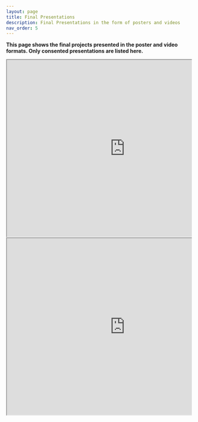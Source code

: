 ```yaml
---
layout: page
title: Final Presentations
description: Final Presentations in the form of posters and videos
nav_order: 5
---
```


**This page shows the final projects presented in the poster and video formats. Only consented presentations are listed here.**

<div class="row"> 
  <div class="column"> 
    <iframe src="https://drive.google.com/file/d/1V275p7e6bmB_2i8x9HQwwK0a2ataaQeR/preview" width="640" height="480" allow="autoplay"></iframe>
  </div> 
  <div class="column"> 
    <iframe src="https://drive.google.com/file/d/1SRixCNbwH3KKrVbRK2WbVwmirY7kLw7K/preview" width="640" height="480" allow="autoplay"></iframe>
  </div> 
</div>
